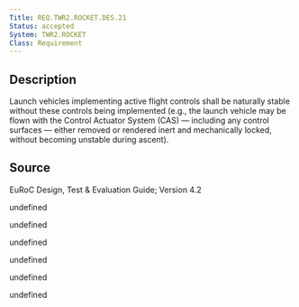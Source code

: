 ```yaml
---
Title: REQ.TWR2.ROCKET.DES.21
Status: accepted
System: TWR2.ROCKET
Class: Requirement
---
```


## Description

Launch vehicles implementing active flight controls shall be naturally stable without these controls being implemented (e.g., the launch vehicle may be flown with the Control Actuator System (CAS) — including any control surfaces — either removed or rendered inert and mechanically locked, without becoming unstable during ascent).

## Source

EuRoC Design, Test & Evaluation Guide; Version 4.2


undefined

undefined

undefined

undefined

undefined

undefined
